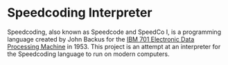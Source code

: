 # Speedcoding Interpreter
Speedcoding, also known as Speedcode and SpeedCo I, is a programming language created by John Backus for the 
[IBM 701 Electronic Data Processing Machine](https://en.wikipedia.org/wiki/IBM_701) in 1953. This project
is an attempt at an interpreter for the Speedcoding language to run on modern computers.
